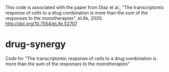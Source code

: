This code is associated with the paper from  Diaz et al., "The transcriptomic response of cells to a
drug combination is more than the sum of
the responses to the monotherapies". eLife, 2020. http://doi.org/10.7554/eLife.52707

# drug-synergy
Code for "The transcriptomic response of cells to a drug combination is more than the sum of the responses to the monotherapies"
